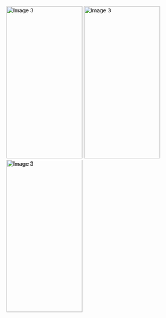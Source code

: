 <img src="https://github.com/Captain-Yellow/Some-Widgets/assets/50849702/8b0fa9c9-1d6e-485b-a4e0-a125f809d46f" width="200" height="400" alt="Image 3">
<img src="https://github.com/Captain-Yellow/Some-Widgets/assets/50849702/3f5c5d3a-d2f3-4585-9622-208ac21aafd1" width="200" height="400" alt="Image 3">
<img src="https://github.com/Captain-Yellow/Some-Widgets/assets/50849702/63f9fe71-f41c-4187-b1f0-a24861d536a1" width="200" height="400" alt="Image 3">
